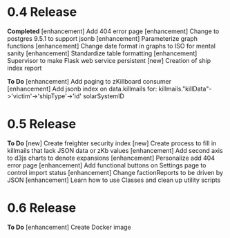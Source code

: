 0.4 Release
==================

**Completed** 
[enhancement] Add 404 error page 
[enhancement] Change to postgres 9.5.1 to support jsonb 
[enhancement] Parameterize graph functions 
[enhancement] Change date format in graphs to ISO for mental sanity 
[enhancement] Standardize table formatting 
[enhancement] Supervisor to make Flask web service persistent 
[new] Creation of ship index report 

**To Do** 
[enhancement] Add paging to zKillboard consumer  
[enhancement] Add jsonb index on data.killmails for: 
    killmails."killData"->'victim'->'shipType'->'id' 
    solarSystemID 

0.5 Release
==================

**To Do** 
[new] Create freighter security index 
[new] Create process to fill in killmails that lack JSON data or zKb values 
[enhancement] Add second axis to d3js charts to denote expansions 
[enhancement] Personalize add 404 error page 
[enhancement] Add functional buttons on Settings page to control import status 
[enhancement] Change factionReports to be driven by JSON 
[enhancement] Learn how to use Classes and clean up utility scripts

0.6 Release
==================

**To Do** 
[enhancement] Create Docker image 
 